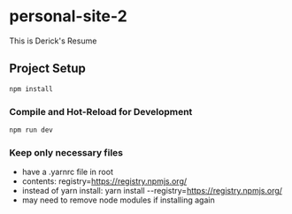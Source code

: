 # personal-site-2

This is Derick's Resume

## Project Setup

```sh
npm install
```

### Compile and Hot-Reload for Development

```sh
npm run dev
```

### Keep only necessary files

* have a .yarnrc file in root
* contents: registry=https://registry.npmjs.org/  
* instead of yarn install: yarn install --registry=https://registry.npmjs.org/ 
* may need to remove node modules if installing again



